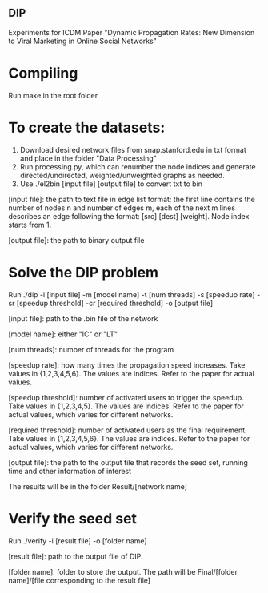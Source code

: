 ## DIP
Experiments for ICDM Paper "Dynamic Propagation Rates: New Dimension to Viral Marketing in Online Social Networks"


# Compiling
Run make in the root folder
# To create the datasets:
1. Download desired network files from snap.stanford.edu in txt format and place in the folder "Data Processing"
2. Run processing.py, which can renumber the node indices and generate directed/undirected, weighted/unweighted graphs as needed.
3. Use ./el2bin [input file] [output file] to convert txt to bin

[input file]: the path to text file in edge list format: the first line contains the number of nodes n and number of edges m, each of the next m lines describes an edge following the format: [src] [dest] [weight]. Node index starts from 1.

[output file]: the path to binary output file
    
# Solve the DIP problem
Run ./dip -i [input file] -m [model name] -t [num threads] -s [speedup rate] -sr [speedup threshold]  -cr [required threshold] -o [output file]

[input file]: path to the .bin file of the network

[model name]: either "IC" or "LT"

[num threads]: number of threads for the program

[speedup rate]: how many times the propagation speed increases. Take values in {1,2,3,4,5,6}. The values are indices. Refer to the paper for actual values.

[speedup threshold]: number of activated users to trigger the speedup. Take values in {1,2,3,4,5}. The values are indices. Refer to the paper for actual values, which varies for different networks.

[required threshold]: number of activated users as the final requirement. Take values in {1,2,3,4,5,6}. The values are indices. Refer to the paper for actual values, which varies for different networks.

[output file]: the path to the output file that records the seed set, running time and other information of interest

The results will be in the folder Result/[network name]

# Verify the seed set
Run ./verify -i [result file] -o [folder name]

[result file]: path to the output file of DIP. 

[folder name]: folder to store the output. The path will be Final/[folder name]/[file corresponding to the result file]
   


    
